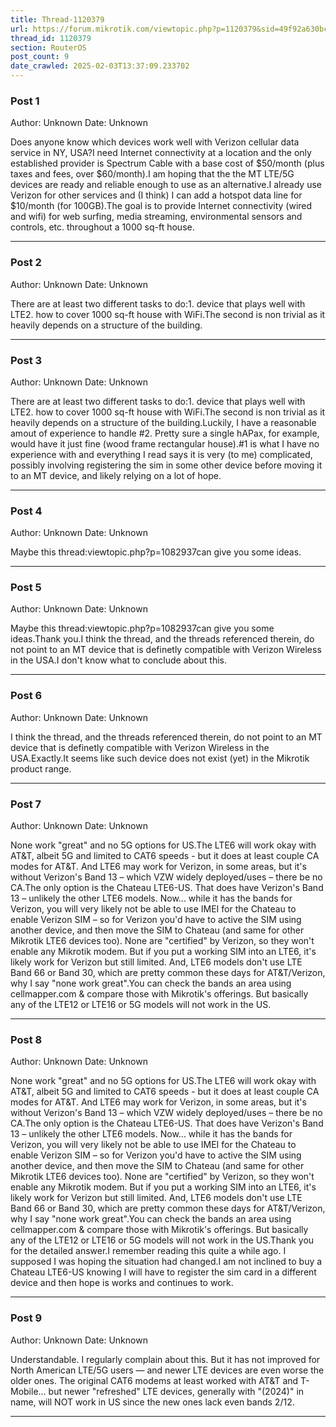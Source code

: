 ```yaml
---
title: Thread-1120379
url: https://forum.mikrotik.com/viewtopic.php?p=1120379&sid=49f92a630bc7970d8ca50523be880e8f#p1120379
thread_id: 1120379
section: RouterOS
post_count: 9
date_crawled: 2025-02-03T13:37:09.233702
---
```


### Post 1
Author: Unknown
Date: Unknown

Does anyone know which devices work well with Verizon cellular data service in NY, USA?I need Internet connectivity at a location and the only established provider is Spectrum Cable with a base cost of $50/month (plus taxes and fees, over $60/month).I am hoping that the the MT LTE/5G devices are ready and reliable enough to use as an alternative.I already use Verizon for other services and (I think) I can add a hotspot data line for $10/month (for 100GB).The goal is to provide Internet connectivity (wired and wifi) for web surfing, media streaming, environmental sensors and controls, etc. throughout a 1000 sq-ft house.

---
### Post 2
Author: Unknown
Date: Unknown

There are at least two different tasks to do:1. device that plays well with LTE2. how to cover 1000 sq-ft house with WiFi.The second is non trivial as it heavily depends on a structure of the building.

---
### Post 3
Author: Unknown
Date: Unknown

There are at least two different tasks to do:1. device that plays well with LTE2. how to cover 1000 sq-ft house with WiFi.The second is non trivial as it heavily depends on a structure of the building.Luckily, I have a reasonable amout of experience to handle #2.  Pretty sure a single hAPax, for example, would have it just fine (wood frame rectangular house).#1 is what I have no experience with and everything I read says it is very (to me) complicated, possibly involving registering the sim in some other device before moving it to an MT device, and likely relying on a lot of hope.

---
### Post 4
Author: Unknown
Date: Unknown

Maybe this thread:viewtopic.php?p=1082937can give you some ideas.

---
### Post 5
Author: Unknown
Date: Unknown

Maybe this thread:viewtopic.php?p=1082937can give you some ideas.Thank you.I think the thread, and the threads referenced therein, do not point to an MT device that is definetly compatible with Verizon Wireless in the USA.I don't know what to conclude about this.

---
### Post 6
Author: Unknown
Date: Unknown

I think the thread, and the threads referenced therein, do not point to an MT device that is definetly compatible with Verizon Wireless in the USA.Exactly.It seems like such device does not exist (yet) in the Mikrotik product range.

---
### Post 7
Author: Unknown
Date: Unknown

None work "great" and no 5G options for US.The LTE6 will work okay with AT&T, albeit 5G and limited to CAT6 speeds - but it does at least couple CA modes for AT&T.  And LTE6 may work for Verizon, in some areas, but it's without Verizon's Band 13 – which VZW widely deployed/uses – there be no CA.The only option is the Chateau LTE6-US.  That does have Verizon's Band 13 – unlikely the other LTE6 models.  Now... while it has the bands for Verizon, you will very likely not be able to use IMEI for the Chateau to enable Verizon SIM – so for Verizon you'd have to active the SIM using another device, and then move the SIM to Chateau (and same for other Mikrotik LTE6 devices too).  None are "certified" by Verizon, so they won't enable any Mikrotik modem.  But if you put a working SIM into an LTE6, it's likely work for Verizon but still limited.  And, LTE6 models don't use LTE Band 66 or Band 30, which are pretty common these days for AT&T/Verizon, why I say "none work great".You can check the bands an area using cellmapper.com & compare those with Mikrotik's offerings.  But basically any of the LTE12 or LTE16 or 5G models will not work in the US.

---
### Post 8
Author: Unknown
Date: Unknown

None work "great" and no 5G options for US.The LTE6 will work okay with AT&T, albeit 5G and limited to CAT6 speeds - but it does at least couple CA modes for AT&T.  And LTE6 may work for Verizon, in some areas, but it's without Verizon's Band 13 – which VZW widely deployed/uses – there be no CA.The only option is the Chateau LTE6-US.  That does have Verizon's Band 13 – unlikely the other LTE6 models.  Now... while it has the bands for Verizon, you will very likely not be able to use IMEI for the Chateau to enable Verizon SIM – so for Verizon you'd have to active the SIM using another device, and then move the SIM to Chateau (and same for other Mikrotik LTE6 devices too).  None are "certified" by Verizon, so they won't enable any Mikrotik modem.  But if you put a working SIM into an LTE6, it's likely work for Verizon but still limited.  And, LTE6 models don't use LTE Band 66 or Band 30, which are pretty common these days for AT&T/Verizon, why I say "none work great".You can check the bands an area using cellmapper.com & compare those with Mikrotik's offerings.  But basically any of the LTE12 or LTE16 or 5G models will not work in the US.Thank you for the detailed answer.I remember reading this quite a while ago.  I supposed I was hoping the situation had changed.I am not inclined to buy a Chateau LTE6-US knowing I will have to register the sim card in a different device and then hope is works and continues to work.

---
### Post 9
Author: Unknown
Date: Unknown

Understandable.  I regularly complain about this.  But it has not improved for North American LTE/5G users — and newer LTE devices are even worse the older ones.  The original CAT6 modems at least worked with AT&T and T-Mobile... but newer "refreshed" LTE devices, generally with "(2024)" in name, will NOT work in US since the new ones lack even bands 2/12.

---
